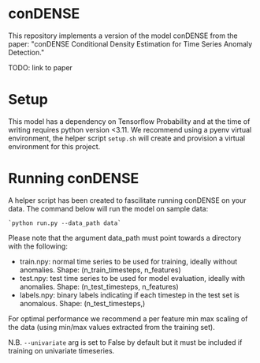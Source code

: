 # conDENSE

This repository implements a version of the model conDENSE from the paper: "conDENSE Conditional Density Estimation for Time Series Anomaly Detection."

TODO: link to paper

# Setup 

This model has a dependency on Tensorflow Probability and at the time of writing requires python version <3.11.
We recommend using a pyenv virtual environment, the helper script `setup.sh` will create and provision a virtual environment for this project.


# Running conDENSE

A helper script has been created to fascilitate running conDENSE on your data. The command below will run the model on sample data:

    `python run.py --data_path data`

Please note that the argument data_path must point towards a directory with the following:
- train.npy: normal time series to be used for training, ideally without anomalies. Shape: (n_train_timesteps, n_features)
- test.npy: test time series to be used for model evaluation, ideally with anomalies. Shape: (n_test_timesteps, n_features)
- labels.npy: binary labels indicating if each timestep in the test set is anomalous. Shape: (n_test_timesteps,)

For optimal performance we recommend a per feature min max scaling of the data (using min/max values extracted from the training set).

N.B. `--univariate` arg is set to False by default but it must be included if training on univariate timeseries.
